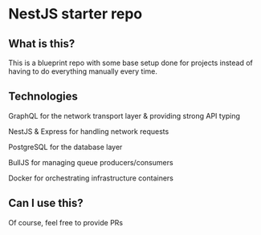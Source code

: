 # NestJS starter repo

## What is this?

This is a blueprint repo with some base setup done for projects instead of having to do everything manually every time.

## Technologies

GraphQL for the network transport layer & providing strong API typing

NestJS & Express for handling network requests

PostgreSQL for the database layer

BullJS for managing queue producers/consumers

Docker for orchestrating infrastructure containers

## Can I use this?

Of course, feel free to provide PRs
